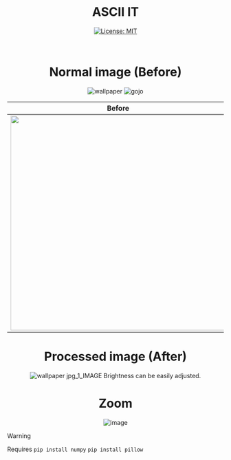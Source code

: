 <div align="center">
  
# ASCII IT
[![License: MIT](https://img.shields.io/badge/License-MIT-yellow.svg)](https://opensource.org/licenses/MIT)

<br>

# Normal image (Before)
![wallpaper](https://github.com/user-attachments/assets/658a14f2-feb5-44cc-b6ae-44287e3e23b5)
![gojo](https://github.com/user-attachments/assets/ccc6ecc3-5feb-4fb3-acd0-b98a96222f09)

Before             |  Before
:-------------------------:|:-------------------------:
 <img src="https://github.com/user-attachments/assets/658a14f2-feb5-44cc-b6ae-44287e3e23b5" width="500">  |   <img src="https://github.com/user-attachments/assets/ccc6ecc3-5feb-4fb3-acd0-b98a96222f09" width="500">



# Processed image (After)
![wallpaper jpg_1_IMAGE](https://github.com/user-attachments/assets/fffe4a4e-fb58-49e2-8061-33d2e9299831)
Brightness can be easily adjusted.
# Zoom
![image](https://github.com/user-attachments/assets/ab78f9c6-6e75-40a0-9692-ca3a29b869d0)

</div>

> [!WARNING]  
> Requires `pip install numpy` `pip install pillow`
